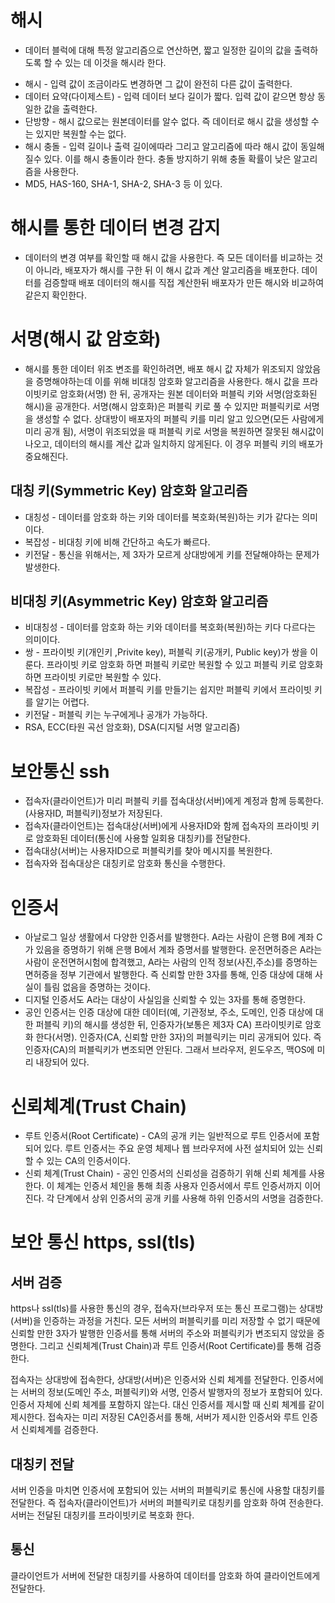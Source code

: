 # 해시
- 데이터 블럭에 대해 특정 알고리즘으로 연산하면, 짧고 일정한 길이의 값을 출력하도록 할 수 있는 데 이것을 해시라 한다.
* 해시  - 입력 값이 조금이라도 변경하면 그 값이 완전히 다른 값이 출력한다.
* 데이터 요약(다이제스트) - 입력 데이터 보다 길이가 짧다. 입력 값이 같으면 항상 동일한 값을 출력한다.
* 단방향 - 해시 값으로는 원본데이터를 알수 없다. 즉 데이터로 해시 값을 생성할 수는 있지만 복원할 수는 없다.
* 해시 충돌 - 입력 길이나 출력 길이에따라 그리고 알고리즘에 따라 해시 값이 동일해 질수 있다. 이를 해시 충돌이라 한다. 충돌 방지하기 위해 충돌 확률이 낮은 알고리즘을 사용한다.
* MD5, HAS-160, SHA-1, SHA-2, SHA-3 등 이 있다.

# 해시를 통한 데이터 변경 감지
- 데이터의 변경 여부를 확인할 때 해시 값을 사용한다. 즉 모든 데이터를 비교하는 것이 아니라, 배포자가 해시를 구한 뒤 이 해시 값과 계산 알고리즘을 배포한다. 데이터를 검증할때 배포 데이터의 해시를 직접 계산한뒤 배포자가 만든 해시와 비교하여 같은지 확인한다.

# 서명(해시 값 암호화)
- 해시를 통한 데이터 위조 변조를 확인하려면, 배포 해시 값 자체가 위조되지 않았음을 증명해야하는데 이를 위해 비대칭 암호화 알고리즘을 사용한다. 해시 값을 프라이빗키로 암호화(서명) 한 뒤, 공개자는 원본 데이터와 퍼블릭 키와 서명(암호화된 해시)을 공개한다. 서명(해시 암호화)은 퍼블릭 키로 풀 수 있지만 퍼블릭키로 서명을 생성할 수 없다. 상대방이 배포자의 퍼블릭 키를 미리 알고 있으면(모든 사람에게 미리 공개 됨), 서명이 위조되었을 때 퍼블릭 키로 서명을 복원하면 잘못된 해시값이 나오고, 데이터의 해시를 계산 값과 일치하지 않게된다. 이 경우 퍼블릭 키의 배포가 중요해진다.

## 대칭 키(Symmetric Key) 암호화 알고리즘
* 대칭성 - 데이터를 암호화 하는 키와 데이터를 복호화(복원)하는 키가 같다는 의미이다. 
* 복잡성 - 비대칭 키에 비해 간단하고 속도가 빠르다.
* 키전달 - 통신을 위해서는, 제 3자가 모르게  상대방에게 키를 전달해야하는 문제가 발생한다.


## 비대칭 키(Asymmetric Key) 암호화 알고리즘
* 비대칭성 - 데이터를 암호화 하는 키와 데이터를 복호화(복원)하는 키다 다르다는 의미이다.
* 쌍 - 프라이빗 키(개인키 ,Privite key), 퍼블릭 키(공개키, Public key)가 쌍을 이룬다. 프라이빗 키로 암호화 하면 퍼블릭 키로만 복원할 수 있고 퍼블릭 키로 암호화 하면 프라이빗 키로만 복원할 수 있다.
* 복잡성 - 프라이빗 키에서 퍼블릭 키를 만들기는 쉽지만 퍼블릭 키에서 프라이빗 키를 알기는 어렵다.
* 키전달 - 퍼블릭 키는 누구에게나 공개가 가능하다.
* RSA, ECC(타원 곡선 암호화), DSA(디지털 서명 알고리즘) 


# 보안통신 ssh
- 접속자(클라이언트)가 미리 퍼블릭 키를 접속대상(서버)에게 계정과 함께 등록한다.(사용자ID, 퍼블릭키)정보가 저장된다.
- 접속자(클라이언트)는 접속대상(서버)에게  사용자ID와 함께 접속자의 프라이빗 키로 암호화된 데이터(통신에 사용할 일회용 대칭키)를 전달한다.
- 접속대상(서버)는 사용자ID으로 퍼블릭키를 찾아 메시지를 복원한다. 
- 접속자와 접속대상은 대칭키로 암호화 통신을 수행한다.


# 인증서
- 아날로그 일상 생활에서 다양한 인증서를 발행한다. A라는 사람이 은행 B에 계좌 C가 있음을 증명하기 위해 은행 B에서 계좌 증명서를 발행한다. 운전면허증은 A라는 사람이 운전면허시험에 합격했고, A라는 사람의 인적 정보(사진,주소)를 증명하는 면허증을 정부 기관에서 발행한다. 즉 신뢰할 만한 3자를 통해, 인증 대상에 대해 사실이 틀림 없음을 증명하는 것이다.
- 디지털 인증서도 A라는 대상이 사실임을 신뢰할 수 있는 3자를 통해 증명한다.
- 공인 인증서는 인증 대상에 대한 데이터(예, 기관정보, 주소, 도메인, 인증 대상에 대한 퍼블릭 키)의 해시를 생성한 뒤, 인증자가(보통은 제3자 CA) 프라이빗키로 암호화 한다(서명). 인증자(CA, 신뢰할 만한 3자)의 퍼블릭키는 미리 공개되어 있다. 즉 인증자(CA)의 퍼블릭키가 변조되면 안된다. 그래서 브라우저, 윈도우즈, 맥OS에 미리 내장되어 있다.

# 신뢰체계(Trust Chain)
* 루트 인증서(Root Certificate) - CA의 공개 키는 일반적으로 루트 인증서에 포함되어 있다. 루트 인증서는 주요 운영 체제나 웹 브라우저에 사전 설치되어 있는 신뢰할 수 있는 CA의 인증서이다.
* 신뢰 체계(Trust Chain) - 공인 인증서의 신뢰성을 검증하기 위해 신뢰 체계를 사용한다. 이 체계는 인증서 체인을 통해 최종 사용자 인증서에서 루트 인증서까지 이어진다. 각 단계에서 상위 인증서의 공개 키를 사용해 하위 인증서의 서명을 검증한다.


# 보안 통신 https, ssl(tls)
## 서버 검증
https나 ssl(tls)를 사용한 통신의 경우, 접속자(브라우저 또는 통신 프로그램)는 상대방(서버)을 인증하는 과정을 거친다. 모든 서버의 퍼블릭키를 미리 저장할 수 없기 때문에 신뢰할 만한 3자가 발행한 인증서를 통해 서버의 주소와 퍼블릭키가 변조되지 않았을 증명한다. 그리고 신뢰체계(Trust Chain)과 루트 인증서(Root Certificate)를 통해 검증한다.

접속자는 상대방에 접속한다, 상대방(서버)은 인증서와 신뢰 체계를 전달한다. 인증서에는 서버의 정보(도메인 주소, 퍼블릭키)와 서명, 인증서 발행자의 정보가 포함되어 있다. 인증서 자체에 신뢰 체계를 포함하지 않는다. 대신 인증서를 제시할 때 신뢰 체계를 같이 제시한다. 접속자는 미리 저장된 CA인증서를 통해, 서버가 제시한  인증서와 루트 인증서 신뢰체계를 검증한다.

## 대칭키 전달
서버 인증을 마치면 인증서에 포함되어 있는 서버의 퍼블릭키로 통신에 사용할 대칭키를 전달한다. 즉 접속자(클라이언트)가 서버의 퍼블릭키로 대칭키를 암호화 하여 전송한다. 서버는 전달된 대칭키를 프라이빗키로 복호화 한다. 

## 통신
클라이언트가 서버에 전달한 대칭키를 사용하여 데이터를 암호화 하여 클라이언트에게 전달한다.
